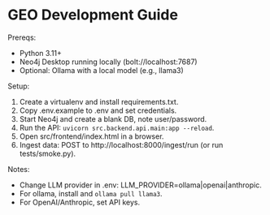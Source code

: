 # GEO Development Guide

Prereqs:
- Python 3.11+
- Neo4j Desktop running locally (bolt://localhost:7687)
- Optional: Ollama with a local model (e.g., llama3)

Setup:
1) Create a virtualenv and install requirements.txt.
2) Copy .env.example to .env and set credentials.
3) Start Neo4j and create a blank DB, note user/password.
4) Run the API: `uvicorn src.backend.api.main:app --reload`.
5) Open src/frontend/index.html in a browser.
6) Ingest data: POST to http://localhost:8000/ingest/run (or run tests/smoke.py).

Notes:
- Change LLM provider in .env: LLM_PROVIDER=ollama|openai|anthropic.
- For ollama, install and `ollama pull llama3`.
- For OpenAI/Anthropic, set API keys.
